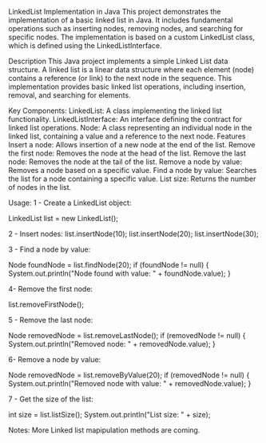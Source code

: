 LinkedList Implementation in Java
This project demonstrates the implementation of a basic linked list in Java. It includes fundamental operations such as inserting nodes, removing nodes, and searching for specific nodes.
The implementation is based on a custom LinkedList class, which is defined using the LinkedListInterface.

Description
This Java project implements a simple Linked List data structure. A linked list is a linear data structure where each element (node) contains a reference (or link) to the next node in the sequence. 
This implementation provides basic linked list operations, including insertion, removal, and searching for elements.

Key Components:
LinkedList: A class implementing the linked list functionality.
LinkedListInterface: An interface defining the contract for linked list operations.
Node: A class representing an individual node in the linked list, containing a value and a reference to the next node.
Features
Insert a node: Allows insertion of a new node at the end of the list.
Remove the first node: Removes the node at the head of the list.
Remove the last node: Removes the node at the tail of the list.
Remove a node by value: Removes a node based on a specific value.
Find a node by value: Searches the list for a node containing a specific value.
List size: Returns the number of nodes in the list.

Usage: 
1 - Create a LinkedList object: 

LinkedList list = new LinkedList();

2 - Insert nodes:
list.insertNode(10);
list.insertNode(20);
list.insertNode(30);

3 - Find a node by value:

Node foundNode = list.findNode(20);
if (foundNode != null) {
    System.out.println("Node found with value: " + foundNode.value);
}

4- Remove the first node:

list.removeFirstNode();

5 - Remove the last node:

Node removedNode = list.removeLastNode();
if (removedNode != null) {
    System.out.println("Removed node: " + removedNode.value);
}

6- Remove a node by value:

Node removedNode = list.removeByValue(20);
if (removedNode != null) {
    System.out.println("Removed node with value: " + removedNode.value);
}

7 - Get the size of the list:

int size = list.listSize();
System.out.println("List size: " + size);

Notes:
More Linked list mapipulation methods are coming. 
